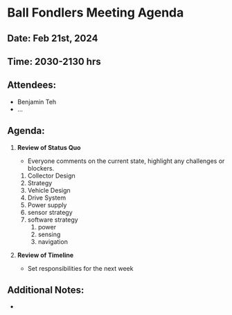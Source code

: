 # Ball Fondlers Meeting Agenda

## Date: Feb 21st, 2024

## Time: 2030-2130 hrs

## Attendees:

- Benjamin Teh
- ...

## Agenda:

1. **Review of Status Quo**

   - Everyone comments on the current state, highlight any challenges or blockers.

   1. Collector Design
   2. Strategy
   3. Vehicle Design
   4. Drive System
   5. Power supply
   6. sensor strategy
   7. software strategy
      1. power
      2. sensing
      3. navigation

2. **Review of Timeline**

   - Set responsibilities for the next week

## Additional Notes:

-
